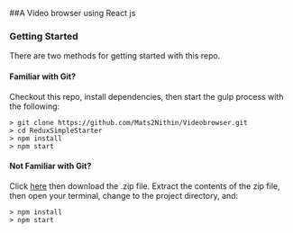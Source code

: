 

##A Video browser using React js

### Getting Started

There are two methods for getting started with this repo.

#### Familiar with Git?
Checkout this repo, install dependencies, then start the gulp process with the following:

```
> git clone https://github.com/Mats2Nithin/Videobrowser.git
> cd ReduxSimpleStarter
> npm install
> npm start
```

#### Not Familiar with Git?
Click [here](https://github.com/Mats2Nithin/Videobrowser) then download the .zip file.  Extract the contents of the zip file, then open your terminal, change to the project directory, and:

```
> npm install
> npm start
```

